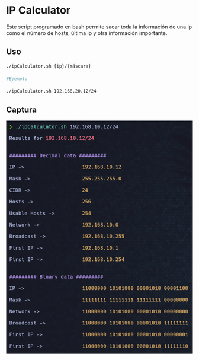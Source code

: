 # IP Calculator

Este script programado en bash permite sacar toda la información de una ip como el número de hosts, última ip y otra información importante.

Uso
----
```bash
./ipCalculator.sh {ip}/{máscara}

#Ejemplo

./ipCalculator.sh 192.168.20.12/24
```
Captura
----
![](images/example.png)
